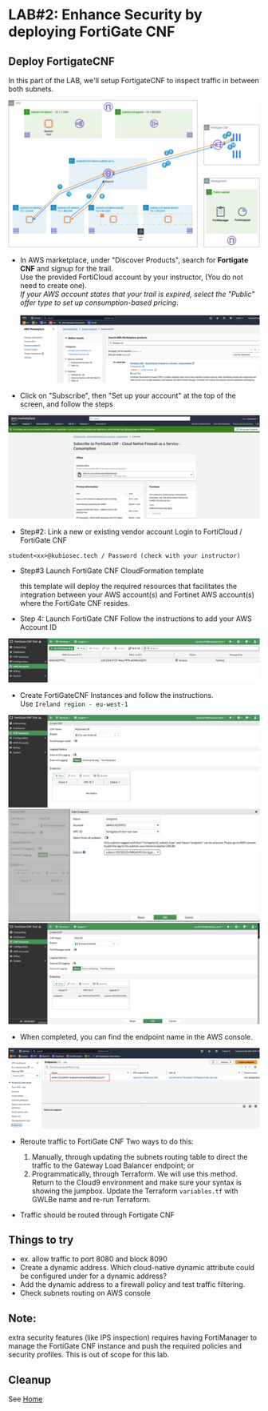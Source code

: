 # LAB#2: Enhance Security by deploying FortiGate CNF


## Deploy FortigateCNF
In this part of the LAB, we'll setup FortigateCNF to inspect traffic in between both subnets.


![East-West.drawio.png](../images/architecture1-Single-VPC-East-West.drawio.png)


- In AWS marketplace, under "Discover Products", search for **Fortigate CNF** and signup for the trail. <br>
  Use the provided FortiCloud account by your instructor, (You do not need to create one).<br>
  *If your AWS account states that your trail is expired, select the "Public" offer type to set up consumption-based pricing*.<br>
  <br>
![FortiGateCNFonMarketPlace.png](../images/FortiGateCNFonMarketPlace.png)

- Click on "Subscribe", then "Set up your account" at the top of the screen, and follow the steps

![SubscribeToFortiGateCNF.png](../images/SubscribeToFortiGateCNF.png)

- Step#2: Link a new or existing vendor account
Login to FortiCloud / FortiGate CNF
```
student<xx>@kubiosec.tech / Password (check with your instructor)
```

- Step#3 Launch FortiGate CNF CloudFormation template

  this template will deploy the required resources that facilitates the integration between your AWS account(s) and Fortinet AWS account(s) where the FortiGate CNF resides.

- Step 4: Launch FortiGate CNF Follow the instructions to add your AWS Account ID
  
![AWS_account_cft.png](../images/AWS_account_cft.png)

- Create FortiGateCNF Instances and follow the instructions.<br>
  Use `Ireland region - eu-west-1`<br>
  
![add_cnf.png](../images/add_cnf.png)
![endpoints.png](../images/endpoints.png)
![completed_config.png](../images/completed_config.png)

-   When completed, you can find the endpoint name in the AWS console.<br>

![aws_endpoint.png](../images/aws_endpoint.png)

- Reroute traffic to FortiGate CNF
    Two ways to do this:

  1) Manually, through updating the subnets routing table to direct the traffic to the Gateway Load Balancer endpoint; or
  2) Programmatically, through Terraform. We will use this method.
            Return to the Cloud9 environment and make sure your syntax is showing the jumpbox.
            Update the Terraform `variables.tf` with GWLBe name and re-run Terraform.

- Traffic should be routed through Fortigate CNF
  
## Things to try
- ex. allow traffic to port 8080 and block 8090
- Create a dynamic address. Which cloud-native dynamic attribute could be configured under for a dynamic address?
- Add the dynamic address to a firewall policy and test traffic filtering.
- Check subnets routing on AWS console


## Note: 
extra security features (like IPS inspection) requires having FortiManager to manage the FortiGate CNF instance and push the required policies and security profiles. This is out of scope for this lab.


## Cleanup
See [Home]([./readme.md]([https://github.com/40net-cloud/xpert2023_aws_networking_demystified/blob/xpertsummitbenelux2023/readme.md)https://github.com/40net-cloud/xpert2023_aws_networking_demystified/blob/xpertsummitbenelux2023/readme.md](https://github.com/40net-cloud/xpert2023_aws_networking_demystified/blob/xpertsummitbenelux2023/readme.md)https://github.com/40net-cloud/xpert2023_aws_networking_demystified/blob/xpertsummitbenelux2023/readme.md)


